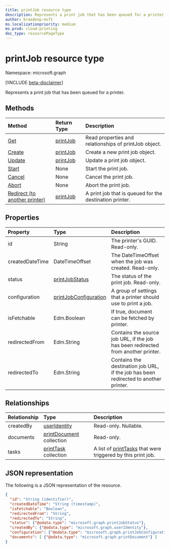 ```yaml
---
title: printJob resource type
description: Represents a print job that has been queued for a printer.
author: braedenp-msft
ms.localizationpriority: medium
ms.prod: cloud-printing
doc_type: resourcePageType
---
```


# printJob resource type

Namespace: microsoft.graph

[!INCLUDE [beta-disclaimer](../../includes/beta-disclaimer.md)]

Represents a print job that has been queued for a printer.

## Methods

| Method       | Return Type | Description |
|:-------------|:------------|:------------|
| [Get](../api/printjob-get.md) | [printJob](printjob.md) | Read properties and relationships of printJob object. |
| [Create](../api/printer-post-jobs.md) | [printJob](printjob.md) | Create a new print job object. |
| [Update](../api/printjob-update.md) | [printJob](printjob.md) | Update a print job object. |
| [Start](../api/printjob-start.md)|None|Start the print job.|
| [Cancel](../api/printjob-cancel.md)|None|Cancel the print job.|
| [Abort](../api/printjob-abort.md)|None|Abort the print job.|
| [Redirect (to another printer)](../api/printjob-redirect.md) | [printJob](printjob.md) | A print job that is queued for the destination printer. |

## Properties
| Property     | Type        | Description |
|:-------------|:------------|:------------|
|id|String|The printer's GUID. Read-only.|
|createdDateTime|DateTimeOffset|The DateTimeOffset when the job was created. Read-only.|
|status|[printJobStatus](printjobstatus.md)|The status of the print job. Read-only.|
|configuration|[printJobConfiguration](printJobConfiguration.md)|A group of settings that a printer should use to print a job.|
|isFetchable|Edm.Boolean|If true, document can be fetched by printer.|
|redirectedFrom|Edm.String|Contains the source job URL, if the job has been redirected from another printer.|
|redirectedTo|Edm.String|Contains the destination job URL, if the job has been redirected to another printer.|

## Relationships
| Relationship | Type        | Description |
|:-------------|:------------|:------------|
|createdBy|[userIdentity](useridentity.md)| Read-only. Nullable.|
|documents|[printDocument](printdocument.md) collection| Read-only.|
|tasks|[printTask](printtask.md) collection|A list of [printTasks](printtask.md) that were triggered by this print job.|

## JSON representation

The following is a JSON representation of the resource.

<!-- {
  "blockType": "resource",
  "optionalProperties": [

  ],
  "@odata.type": "microsoft.graph.printJob",
  "keyProperty": "id",
  "baseType":"microsoft.graph.entity"
}-->

```json
{
  "id": "String (identifier)",
  "createdDateTime": "String (timestamp)",
  "isFetchable": "Boolean",
  "redirectedFrom": "String",
  "redirectedTo": "String",
  "status": {"@odata.type": "microsoft.graph.printJobStatus"},
  "createdBy": {"@odata.type": "microsoft.graph.userIdentity"},
  "configuration": {"@odata.type": "microsoft.graph.printJobConfiguration"},
  "documents": [ {"@odata.type": "microsoft.graph.printDocument"} ]
}
```

<!-- uuid: 8fcb5dbc-d5aa-4681-8e31-b001d5168d79
2015-10-25 14:57:30 UTC -->
<!-- {
  "type": "#page.annotation",
  "description": "printJob resource",
  "keywords": "",
  "section": "documentation",
  "tocPath": ""
}-->

